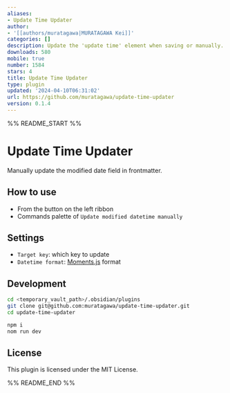 ```yaml
---
aliases:
- Update Time Updater
author:
- '[[authors/muratagawa|MURATAGAWA Kei]]'
categories: []
description: Update the 'update time' element when saving or manually.
downloads: 580
mobile: true
number: 1584
stars: 4
title: Update Time Updater
type: plugin
updated: '2024-04-10T06:31:02'
url: https://github.com/muratagawa/update-time-updater
version: 0.1.4
---
```


%% README_START %%

# Update Time Updater

Manually update the modified date field in frontmatter.

## How to use

- From the button on the left ribbon
- Commands palette of `Update modified datetime manually`

## Settings

- `Target key`: which key to update
- `Datetime format`: [Moments.js](https://momentjscom.readthedocs.io/en/latest/moment/04-displaying/01-format/) format

## Development

```sh
cd <temporary_vault_path>/.obsidian/plugins
git clone git@github.com:muratagawa/update-time-updater.git
cd update-time-updater

npm i
nom run dev
```

## License

This plugin is licensed under the MIT License.

%% README_END %%